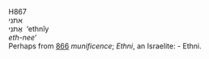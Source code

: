 H867  
אתני  
אֶתנִי ‎ ‘ethnı̂y  
*eth-nee‘*  
Perhaps from [866](h0866) *munificence*; *Ethni*, an Israelite: -
Ethni.  
